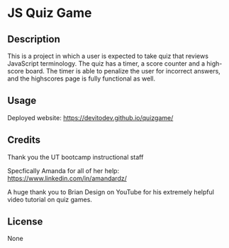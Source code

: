 # JS Quiz Game

## Description
This is a project in which a user is expected to take quiz that reviews JavaScript terminology. The quiz has a timer, a score counter and a high-score board. The timer is able to penalize the user for incorrect answers, and the highscores page is fully functional as well. 

## Usage
Deployed website: https://devitodev.github.io/quizgame/

## Credits
Thank you the UT bootcamp instructional staff

Specfically Amanda for all of her help: https://www.linkedin.com/in/amandardz/

A huge thank you to Brian Design on YouTube for his extremely helpful video tutorial on quiz games. 

## License
None

